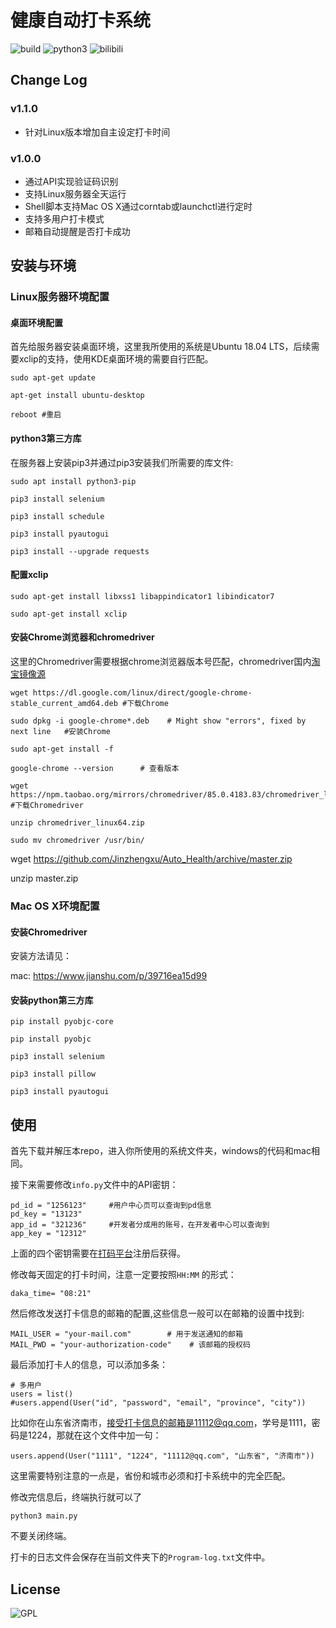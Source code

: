 # 健康自动打卡系统
![build](https://img.shields.io/badge/build-passing-brightgreen)
![python3](https://img.shields.io/badge/python-3.6.9-blue)
![bilibili](https://img.shields.io/badge/bilibili-support-ff69b4)

## Change Log
### v1.1.0
+ 针对Linux版本增加自主设定打卡时间
### v1.0.0
+ 通过API实现验证码识别
+ 支持Linux服务器全天运行
+ Shell脚本支持Mac OS X通过corntab或launchctl进行定时
+ 支持多用户打卡模式
+ 邮箱自动提醒是否打卡成功

## 安装与环境
### Linux服务器环境配置
#### 桌面环境配置
首先给服务器安装桌面环境，这里我所使用的系统是Ubuntu 18.04 LTS，后续需要xclip的支持，使用KDE桌面环境的需要自行匹配。
```
sudo apt-get update

apt-get install ubuntu-desktop

reboot #重启
```
#### python3第三方库
在服务器上安装pip3并通过pip3安装我们所需要的库文件:
```
sudo apt install python3-pip

pip3 install selenium

pip3 install schedule

pip3 install pyautogui

pip3 install --upgrade requests
```
#### 配置xclip
```
sudo apt-get install libxss1 libappindicator1 libindicator7

sudo apt-get install xclip
```
#### 安装Chrome浏览器和chromedriver
这里的Chromedriver需要根据chrome浏览器版本号匹配，chromedriver国内[淘宝镜像源](https://npm.taobao.org/)
```
wget https://dl.google.com/linux/direct/google-chrome-stable_current_amd64.deb #下载Chrome

sudo dpkg -i google-chrome*.deb    # Might show "errors", fixed by next line   #安装Chrome

sudo apt-get install -f

google-chrome --version      # 查看版本

wget https://npm.taobao.org/mirrors/chromedriver/85.0.4183.83/chromedriver_linux64.zip #下载Chromedriver

unzip chromedriver_linux64.zip

sudo mv chromedriver /usr/bin/ 
```
wget https://github.com/Jinzhengxu/Auto_Health/archive/master.zip

unzip master.zip 


### Mac OS X环境配置

#### 安装Chromedriver

安装方法请见：

mac: https://www.jianshu.com/p/39716ea15d99

#### 安装python第三方库
```
pip install pyobjc-core

pip install pyobjc

pip3 install selenium

pip3 install pillow

pip3 install pyautogui
```

## 使用
首先下载并解压本repo，进入你所使用的系统文件夹，windows的代码和mac相同。

接下来需要修改`info.py`文件中的API密钥：
```
pd_id = "1256123"     #用户中心页可以查询到pd信息
pd_key = "13123"
app_id = "321236"     #开发者分成用的账号，在开发者中心可以查询到
app_key = "12312"
```
上面的四个密钥需要在[打码平台](http://www.fateadm.com/user_home.php)注册后获得。

修改每天固定的打卡时间，注意一定要按照`HH:MM` 的形式：
```
daka_time= "08:21"
```
然后修改发送打卡信息的邮箱的配置,这些信息一般可以在邮箱的设置中找到:
```
MAIL_USER = "your-mail.com"        # 用于发送通知的邮箱
MAIL_PWD = "your-authorization-code"    # 该邮箱的授权码
```

最后添加打卡人的信息，可以添加多条：
```
# 多用户
users = list()
#users.append(User("id", "password", "email", "province", "city"))
```
比如你在山东省济南市，接受打卡信息的邮箱是11112@qq.com，学号是1111，密码是1224，那就在这个文件中加一句：
```
users.append(User("1111", "1224", "11112@qq.com", "山东省", "济南市"))
```
这里需要特别注意的一点是，省份和城市必须和打卡系统中的完全匹配。

修改完信息后，终端执行就可以了
```
python3 main.py
```
不要关闭终端。

打卡的日志文件会保存在当前文件夹下的`Program-log.txt`文件中。

## License
![GPL](https://img.shields.io/badge/License-GPL-informational)
